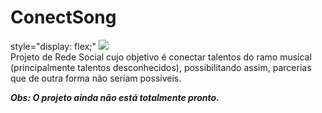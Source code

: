 # ConectSong 

<div> style="display: flex;"

 <img src="![ConectSong-logo](https://github.com/RavyBomfim/ConectSong/assets/87732549/b47d00aa-7cb2-4b8e-b89a-d61a65a705ef)" />
 
 <div>
    Projeto de Rede Social cujo objetivo é conectar talentos do ramo musical (principalmente talentos desconhecidos), possibilitando assim, parcerias que de outra forma não seriam possíveis.
  </div>
  
</div>

**_Obs: O projeto ainda não está totalmente pronto._**
 
